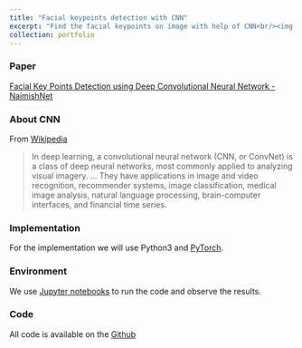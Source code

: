 ```yaml
---
title: "Facial keypoints detection with CNN"
excerpt: "Find the facial keypoints on image with help of CNN<br/><img src='/images/projects/FaceKeypoints.png'>"
collection: portfolio
---
```


### Paper

[Facial Key Points Detection using Deep Convolutional Neural Network - NaimishNet](https://arxiv.org/pdf/1710.00977.pdf)


### About CNN

From [Wikipedia](https://en.wikipedia.org/wiki/Convolutional_neural_network)

> In deep learning, a convolutional neural network (CNN, or ConvNet) is a class of deep neural networks, most commonly applied to analyzing visual imagery. ... They have applications in image and video recognition, recommender systems, image classification, medical image analysis, natural language processing, brain-computer interfaces, and financial time series.


### Implementation

For the implementation we will use Python3 and [PyTorch](https://pytorch.org/).


### Environment

We use [Jupyter notebooks](https://jupyter.org/) to run the code and observe the results.


### Code

All code is available on the [Github](https://github.com/kurbakov/facial-keypoints)
